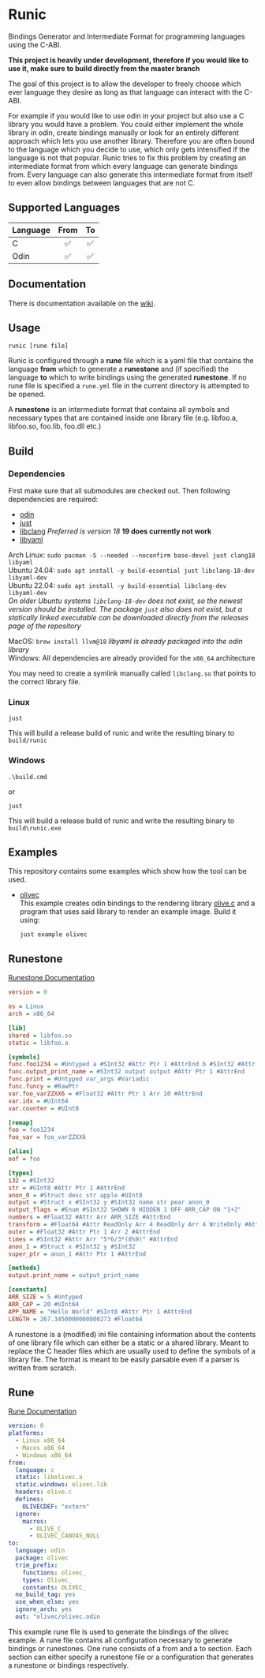 # Runic

Bindings Generator and Intermediate Format for programming languages using the C-ABI.

**This project is heavily under development, therefore if you would like to use it, make sure to build directly from the master branch**

The goal of this project is to allow the developer to freely choose which ever language they desire as long as that language can interact with the C-ABI.

For example if you would like to use odin in your project but also use a C library you would have a problem. You could either implement the whole library in odin, create bindings manually or look for an entirely different approach which lets you use another library. Therefore you are often bound to the language which you decide to use, which only gets intensified if the language is not that popular. Runic tries to fix this problem by creating an intermediate format from which every language can generate bindings from. Every language can also generate this intermediate format from itself to even allow bindings between languages that are not C.

## Supported Languages

| Language | From | To  |
| -------- | :--: | :-: |
| C        |  ✅  | ✅  |
| Odin     |  ✅  | ✅  |

## Documentation

There is documentation available on the [wiki](https://github.com/Samudevv/runic/wiki).

## Usage

```console
runic [rune file]
```

Runic is configured through a **rune** file which is a yaml file that contains the language **from** which to generate a **runestone** and (if specified) the language **to** which to write bindings using the generated **runestone**. If no rune file is specified a `rune.yml` file in the current directory is attempted to be opened.

A **runestone** is an intermediate format that contains all symbols and necessary types that are contained inside one library file (e.g. libfoo.a, libfoo.so, foo.lib, foo.dll etc.)

## Build

### Dependencies

First make sure that all submodules are checked out. Then following dependencies are required:

- [odin](https://odin-lang.org)
- [just](https://just.systems/)
- [libclang](https://clang.llvm.org/docs/LibClang.html) _Preferred is version 18_ **19 does currently not work**
- [libyaml](https://github.com/yaml/libyaml)

Arch Linux: `sudo pacman -S --needed --noconfirm base-devel just clang18 libyaml` <br>
Ubuntu 24.04: `sudo apt install -y build-essential just libclang-18-dev libyaml-dev` <br>
Ubuntu 22.04: `sudo apt install -y build-essential libclang-dev libyaml-dev` <br> _On older Ubuntu systems `libclang-18-dev` does not exist, so the newest version should be installed. The package `just` also does not exist, but a statically linked executable can be downloaded directly from the releases page of the repository_

MacOS: `brew install llvm@18` _libyaml is already packaged into the odin library_ <br>
Windows: All dependencies are already provided for the `x86_64` architecture <br>

You may need to create a symlink manually called `libclang.so` that points to the correct library file.

### Linux

```console
just
```

This will build a release build of runic and write the resulting binary to `build/runic`

### Windows

```console
.\build.cmd
```

or

```console
just
```

This will build a release build of runic and write the resulting binary to `build\runic.exe`

## Examples

This repository contains some examples which show how the tool can be used.

- [olivec](examples/olivec) <br> This example creates odin bindings to the rendering library [olive.c](https://github.com/tsoding/olive.c) and a program that uses said library to render an example image. Build it using:
  ```console
  just example olivec
  ```

## Runestone

[Runestone Documentation](https://github.com/Samudevv/runic/wiki/Runestone)

```ini
version = 0

os = Linux
arch = x86_64

[lib]
shared = libfoo.so
static = libfoo.a

[symbols]
func.foo1234 = #Untyped a #SInt32 #Attr Ptr 1 #AttrEnd b #SInt32 #Attr Ptr 1 #AttrEnd
func.output_print_name = #SInt32 output output #Attr Ptr 1 #AttrEnd
func.print = #Untyped var_args #Variadic
func.funcy = #RawPtr
var.foo_varZZXX6 = #Float32 #Attr Ptr 1 Arr 10 #AttrEnd
var.idx = #UInt64
var.counter = #UInt8

[remap]
foo = foo1234
foo_var = foo_varZZXX6

[alias]
oof = foo

[types]
i32 = #SInt32
str = #UInt8 #Attr Ptr 1 #AttrEnd
anon_0 = #Struct desc str apple #UInt8
output = #Struct x #SInt32 y #SInt32 name str pear anon_0
output_flags = #Enum #SInt32 SHOWN 0 HIDDEN 1 OFF ARR_CAP ON "1+2"
numbers = #Float32 #Attr Arr ARR_SIZE #AttrEnd
transform = #Float64 #Attr ReadOnly Arr 4 ReadOnly Arr 4 WriteOnly #AttrEnd
outer = #Float32 #Attr Ptr 1 Arr 2 #AttrEnd
times = #SInt32 #Attr Arr "5*6/3*(8%9)" #AttrEnd
anon_1 = #Struct x #SInt32 y #SInt32
super_ptr = anon_1 #Attr Ptr 1 #AttrEnd

[methods]
output.print_name = output_print_name

[constants]
ARR_SIZE = 5 #Untyped
ARR_CAP = 20 #UInt64
APP_NAME = "Hello World" #SInt8 #Attr Ptr 1 #AttrEnd
LENGTH = 267.3450000000000273 #Float64
```

A runestone is a (modified) ini file containing information about the contents of one library file which can either be a static or a shared library. Meant to replace the C header files which are usually used to define the symbols of a library file. The format is meant to be easily parsable even if a parser is written from scratch.

## Rune

[Rune Documentation](https://github.com/Samudevv/runic/wiki/Rune)

```yaml
version: 0
platforms:
  - Linux x86_64
  - Macos x86_64
  - Windows x86_64
from:
  language: c
  static: libolivec.a
  static.windows: olivec.lib
  headers: olive.c
  defines:
    OLIVECDEF: "extern"
  ignore:
    macros:
      - OLIVE_C_
      - OLIVEC_CANVAS_NULL
to:
  language: odin
  package: olivec
  trim_prefix:
    functions: olivec_
    types: Olivec_
    constants: OLIVEC_
  no_build_tag: yes
  use_when_else: yes
  ignore_arch: yes
  out: "olivec/olivec.odin
```

This example rune file is used to generate the bindings of the olivec example. A rune file contains all configuration necessary to generate bindings or runestones. One rune consists of a from and a to section. Each section can either specify a runestone file or a configuration that generates a runestone or bindings respectively.
